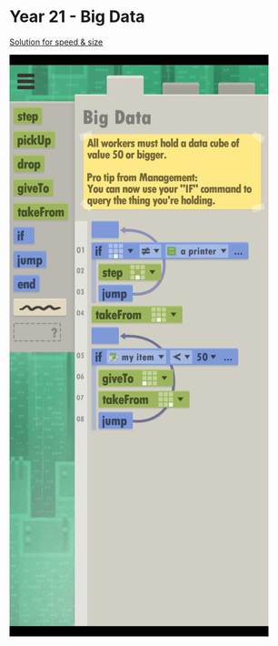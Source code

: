 # Year 21 - Big Data

[Solution for speed & size](solution.txt)

![Solution for speed & size](solution.JPEG "Year 21")